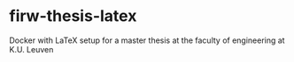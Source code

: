 # firw-thesis-latex
Docker with LaTeX setup for a master thesis at the faculty of engineering at K.U. Leuven
